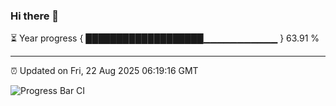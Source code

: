 ### Hi there 👋

⏳ Year progress { ███████████████████▁▁▁▁▁▁▁▁▁▁▁ } 63.91 %

---

⏰ Updated on Fri, 22 Aug 2025 06:19:16 GMT

![Progress Bar CI](https://github.com/code-lakshay/GitHub-Actions-Demo/workflows/Progress%20Bar%20CI/badge.svg)
